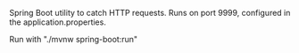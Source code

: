 Spring Boot utility to catch HTTP requests. Runs on port 9999, configured in the application.properties.

Run with "./mvnw spring-boot:run"
